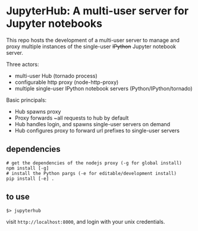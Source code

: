 # JupyterHub: A multi-user server for Jupyter notebooks

This repo hosts the development of a multi-user server to manage and proxy multiple instances of the single-user <del>IPython</del> Jupyter notebook server.

Three actors:

- multi-user Hub (tornado process)
- configurable http proxy (node-http-proxy)
- multiple single-user IPython notebook servers (Python/IPython/tornado)

Basic principals:

- Hub spawns proxy
- Proxy forwards ~all requests to hub by default
- Hub handles login, and spawns single-user servers on demand
- Hub configures proxy to forward url prefixes to single-user servers

## dependencies
    
    # get the dependencies of the nodejs proxy (-g for global install)
    npm install [-g]
    # install the Python pargs (-e for editable/development install)
    pip install [-e] .

## to use

    $> jupyterhub

visit `http://localhost:8000`, and login with your unix credentials.

